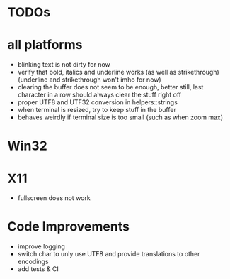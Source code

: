 # TODOs

# all platforms

- blinking text is not dirty for now
- verify that bold, italics and underline works (as well as strikethrough) (underline and strikethrough won't imho for now)
- clearing the buffer does not seem to be enough, better still, last character in a row should always clear the stuff right off
- proper UTF8 and UTF32 conversion in helpers::strings
- when terminal is resized, try to keep stuff in the buffer
- behaves weirdly if terminal size is too small (such as when zoom max)

# Win32

# X11

- fullscreen does not work

# Code Improvements 

- improve logging
- switch char to unly use UTF8 and provide translations to other encodings
- add tests & CI